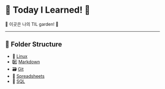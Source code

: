 # 🐥 Today I Learned! 🌈

🌸 이곳은 나의 TIL garden! 🌱

---

## 📂 Folder Structure

- 🐧 [Linux](./linux)
- #️⃣ [Markdown](./markdown)
- 🗃️ [Git](./git)
- 📑 [Spreadsheets](./spreadsheets)
- 🧩 [SQL](./SQL)
